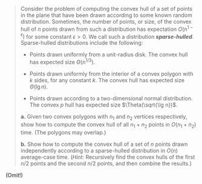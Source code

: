 > Consider the problem of computing the convex hull of a set of points in the plane that have been drawn according to some known random distribution. Sometimes, the number of points, or size, of the convex hull of $n$ points drawn from such a distribution has expectation $O(n^{1 - \epsilon})$ for some constant $\epsilon > 0$. We call such a distribution ***sparse-hulled***. Sparse-hulled distributions include the following:
> 
> - Points drawn uniformly from a unit-radius disk. The convex hull has expected size $\Theta(n^{1 / 3})$.
> 
> - Points drawn uniformly from the interior of a convex polygon with $k$ sides, for any constant $k$. The convex hull has expected size $\Theta(\lg n)$.
> 
> - Points drawn according to a two-dimensional normal distribution. The convex $p$ hull has expected size $\Theta(\sqrt{\lg n})$.
> 
> **a.** Given two convex polygons with $n_1$ and $n_2$ vertices respectively, show how to compute the convex hull of all $n_1 + n_2$ points in $O(n_1 + n_2)$ time. (The polygons may overlap.)
> 
> **b.** Show how to compute the convex hull of a set of $n$ points drawn independently according to a sparse-hulled distribution in $O(n)$ average-case time. ($\textit{Hint:}$ Recursively find the convex hulls of the first $n / 2$ points and the second $n / 2$ points, and then combine the results.)

(Omit!)
